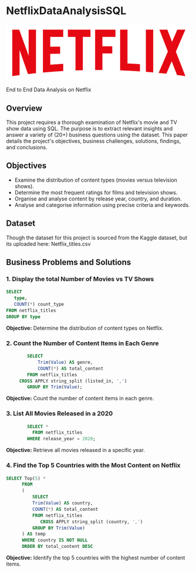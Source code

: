 # NetflixDataAnalysisSQL

![Netflix_Logo](https://github.com/eniolaoladapo/NetflixDataAnalysisSQL/blob/main/NetflixLogo.png)

End to End Data Analysis on Netflix

## Overview
This project requires a thorough examination of Netflix's movie and TV show data using SQL. The purpose is to extract relevant insights and answer a variety of (20+) business questions using the dataset. This paper details the project's objectives, business challenges, solutions, findings, and conclusions.
 
## Objectives
 
- Examine the distribution of content types (movies versus television shows).
- Determine the most frequent ratings for films and television shows.
- Organise and analyse content by release year, country, and duration.
- Analyse and categorise information using precise criteria and keywords.
 
## Dataset
 
Though the dataset for this project is sourced from the Kaggle dataset, but its uploaded here: Netflix_titles.csv
 
 
## Business Problems and Solutions
 
### 1. Display the total Number of Movies vs TV Shows
 
```sql
SELECT 
   type,
   COUNT(*) count_type
FROM netflix_titles
GROUP BY type
```
**Objective:** Determine the distribution of content types on Netflix.


### 2.	Count the Number of Content Items in Each Genre

```sql
		SELECT 
  			Trim(Value) AS genre,  
  			COUNT(*) AS total_content  
		FROM netflix_titles
     CROSS APPLY string_split (listed_in, ',') 
		GROUP BY Trim(Value);
```
**Objective:** Count the number of content items in each genre.


### 3.	List All Movies Released in a 2020

```sql
		SELECT * 
		  FROM netflix_titles
		WHERE release_year = 2020;
```
**Objective:** Retrieve all movies released in a specific year.


### 4.	Find the Top 5 Countries with the Most Content on Netflix

  ```sql
  SELECT Top(5) * 
		FROM
		(
			SELECT 
   			Trim(Value) AS country,  
   			COUNT(*) AS total_content  
			FROM netflix_titles
			   CROSS APPLY string_split (country, ',') 
			GROUP BY Trim(Value)
		) AS temp
		WHERE country IS NOT NULL
		ORDER BY total_content DESC
```
**Objective:** Identify the top 5 countries with the highest number of content items.



